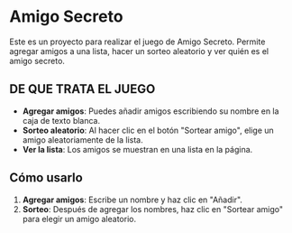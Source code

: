 # Amigo Secreto

Este es un proyecto para realizar el juego de Amigo Secreto. Permite agregar amigos a una lista, hacer un sorteo aleatorio y ver quién es el amigo secreto. 

## DE QUE TRATA EL JUEGO

- **Agregar amigos**: Puedes añadir amigos escribiendo su nombre en la caja de texto blanca.
- **Sorteo aleatorio**: Al hacer clic en el botón "Sortear amigo", elige un amigo aleatoriamente de la lista.
- **Ver la lista**: Los amigos se muestran en una lista en la página.

## Cómo usarlo

1. **Agregar amigos**: Escribe un nombre y haz clic en "Añadir".
2. **Sorteo**: Después de agregar los nombres, haz clic en "Sortear amigo" para elegir un amigo aleatorio.



